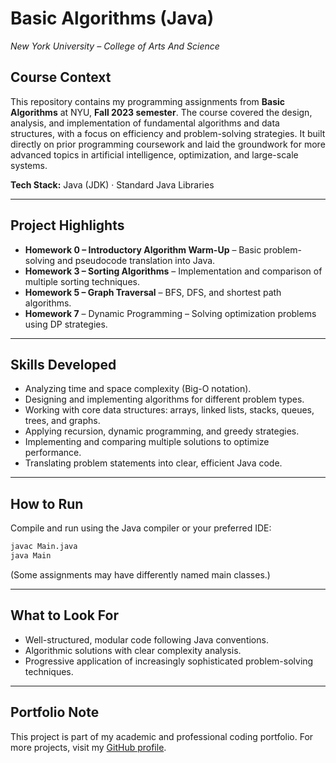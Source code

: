 # Basic Algorithms (Java)

*New York University – College of Arts And Science*

## Course Context

This repository contains my programming assignments from **Basic Algorithms** at NYU, **Fall 2023 semester**.
The course covered the design, analysis, and implementation of fundamental algorithms and data structures, with a focus on efficiency and problem-solving strategies.
It built directly on prior programming coursework and laid the groundwork for more advanced topics in artificial intelligence, optimization, and large-scale systems.

**Tech Stack:** Java (JDK) · Standard Java Libraries

---

## Project Highlights

* **Homework 0 – Introductory Algorithm Warm-Up** – Basic problem-solving and pseudocode translation into Java.
* **Homework 3 – Sorting Algorithms** – Implementation and comparison of multiple sorting techniques.
* **Homework 5 – Graph Traversal** – BFS, DFS, and shortest path algorithms.
* **Homework 7** – Dynamic Programming – Solving optimization problems using DP strategies.
  
---

## Skills Developed

* Analyzing time and space complexity (Big-O notation).
* Designing and implementing algorithms for different problem types.
* Working with core data structures: arrays, linked lists, stacks, queues, trees, and graphs.
* Applying recursion, dynamic programming, and greedy strategies.
* Implementing and comparing multiple solutions to optimize performance.
* Translating problem statements into clear, efficient Java code.

---

## How to Run

Compile and run using the Java compiler or your preferred IDE:

```bash
javac Main.java
java Main
```

(Some assignments may have differently named main classes.)

---

## What to Look For

* Well-structured, modular code following Java conventions.
* Algorithmic solutions with clear complexity analysis.
* Progressive application of increasingly sophisticated problem-solving techniques.

---

## Portfolio Note

This project is part of my academic and professional coding portfolio.
For more projects, visit my [GitHub profile](https://github.com/brynja-schultz).
